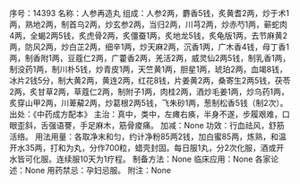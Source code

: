 序号：14393
名称：人参再造丸
组成：人参2两，麝香5钱，炙黄耆2两，炒于术1两，熟地2两，制首乌2两，炒玄参2两，当归2两，川芎2两，炒赤芍1两，蕲蛇肉4两，全蝎2两5钱，炙虎骨2两，炙僵蚕1两，炙地龙5钱，炙龟版1两，去节麻黄2两，防风2两，炒白芷2两，细辛1两，炒天麻2两，沉香1两，广木香4钱，母丁香1两，制香附1两，豆蔻仁2两，广藿香2两，羌活2两，威灵仙2两5钱，制乳香1两，制没药1两，制川朴5钱，炒青皮1两，天竺黄1两，胆星1两，琥珀2两，血竭8钱，冰片2钱5分，制大黄2两，黄连2两，红花8钱，片姜黄2两，桑寄生2两5钱，茯苓2两，炙甘草2两，草蔻仁2两，制附子1两，肉桂2两，酒炒毛姜1两，炒乌药1两，炙穿山甲2两，川萆薢2两，炒葛根2两5钱，飞朱砂1两，葱制松香5钱（制2次）。
出处：《中药成方配本》
主治：真中，类中，左瘫右痪，半身不遂，步履艰难，口眼歪斜，舌强语謇，手足麻木，筋骨痠痛。
加减：None
功效：行血祛风，舒筋活络。
用法用量：各取净末和匀，约计净粉85两2钱，加白蜜85两，炼熟，和温开水35两，打和为丸，分作700粒，蜡壳封固。每日服1丸，分2次化服，酒或开水皆可化服。连续服10天为1疗程。
制备方法：None
临床应用：None
各家论述：None
用药禁忌：孕妇忌服。
附注：None
